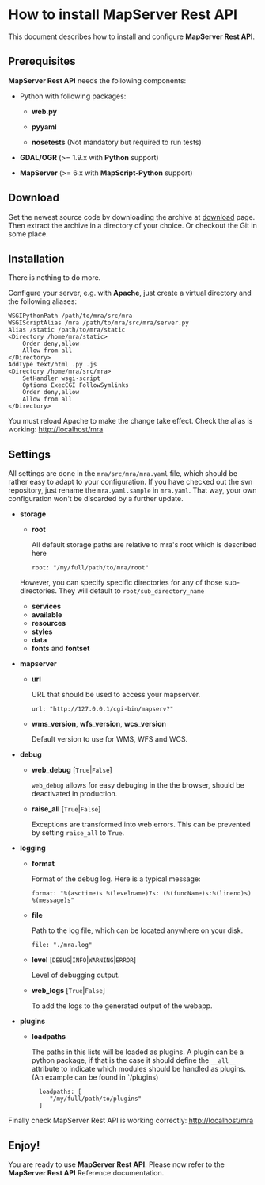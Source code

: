# How to install MapServer Rest API

This document describes how to install and configure **MapServer Rest API**.

## Prerequisites

**MapServer Rest API** needs the following components:

* Python with following packages:

	* **web.py**

	* **pyyaml**

	* **nosetests** (Not mandatory but required to run tests)

* **GDAL/OGR** (>= 1.9.x with **Python** support)

* **MapServer** (>= 6.x with **MapScript-Python** support)


## Download

Get the newest source code by downloading the archive at [download](https://github.com/neogeo-technologies/mra) page.
Then extract the archive in a directory of your choice.
Or checkout the Git in some place.

## Installation

There is nothing to do more.

Configure your server, e.g. with **Apache**, just create a virtual directory and the following aliases:

    WSGIPythonPath /path/to/mra/src/mra
    WSGIScriptAlias /mra /path/to/mra/src/mra/server.py
    Alias /static /path/to/mra/static
    <Directory /home/mra/static>
        Order deny,allow
        Allow from all
    </Directory>
    AddType text/html .py .js
    <Directory /home/mra/src/mra>
        SetHandler wsgi-script
        Options ExecCGI FollowSymlinks
        Order deny,allow
        Allow from all
    </Directory>

You must reload Apache to make the change take effect.
Check the alias is working: [http://localhost/mra](http://localhost/mra)


## Settings

All settings are done in the `mra/src/mra/mra.yaml` file, which should be rather easy to adapt to your configuration. 
If you have checked out the svn repository, just rename the `mra.yaml.sample` in `mra.yaml`. 
That way, your own configuration won't be discarded by a further update.

* **storage**

	* **root**

		All default storage paths are relative to mra's root which is described here

		`root: "/my/full/path/to/mra/root"`

	However, you can specify specific directories for any of those sub-directories. They will default to `root/sub_directory_name`

    * **services**
    * **available**
    * **resources**
	* **styles**
    * **data**
    * **fonts** and **fontset**

* **mapserver**

	* **url**

		URL that should be used to access your mapserver.

		`url: "http://127.0.0.1/cgi-bin/mapserv?"`

	* **wms\_version**, **wfs\_version**, **wcs\_version**

		Default version to use for WMS, WFS and WCS.

* **debug**

	* **web\_debug** [`True`|`False`]

		`web_debug` allows for easy debuging in the the browser, should be deactivated in production.

	* **raise\_all** [`True`|`False`]

		Exceptions are transformed into web errors. This can be prevented by setting `raise_all` to `True`.

* **logging**

	* **format**

		Format of the debug log. Here is a typical message:

		`format: "%(asctime)s %(levelname)7s: (%(funcName)s:%(lineno)s) %(message)s"`

	* **file**

		Path to the log file, which can be located anywhere on your disk.

		`file: "./mra.log"`

	* **level** [`DEBUG`|`INFO`|`WARNING`|`ERROR`]

		Level of debugging output.

	* **web\_logs** [`True`|`False`]
		
		To add the logs to the generated output of the webapp.

* **plugins**

	* **loadpaths**

		The paths in this lists will be loaded as plugins. 
		A plugin can be a python package, if that is the case it should define the `__all__` attribute to indicate which modules should be handled as plugins. (An example can be found in `/plugins)

		    loadpaths: [
			   "/my/full/path/to/plugins"
    		]

Finally check MapServer Rest API is working correctly: [http://localhost/mra](http://localhost/mra)

## Enjoy!

You are ready to use **MapServer Rest API**.
Please now refer to the **MapServer Rest API** Reference documentation.